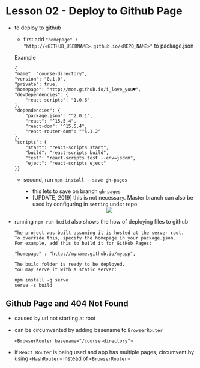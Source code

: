 # Lesson 02 - Deploy to Github Page

- to deploy to github
    - first add `"homepage" : "http://<GITHUB_USERNAME>.github.io/<REPO_NAME>"` to package.json

    Example

    ```
    {
    "name": "course-directory",
    "version": "0.1.0",
    "private": true,
    "homepage": "http://moe.github.io/i_love_you♥",
    "devDependencies": {
        "react-scripts": "1.0.6"
    },
    "dependencies": {
        "package.json": "^2.0.1",
        "react": "^15.5.4",
        "react-dom": "^15.5.4",
        "react-router-dom": "^5.1.2"
    },
    "scripts": {
        "start": "react-scripts start",
        "build": "react-scripts build",
        "test": "react-scripts test --env=jsdom",
        "eject": "react-scripts eject"
    }}
    ```

    - second, run `npm install --save gh-pages`
        - this lets to save on branch `gh-pages`
        - [UPDATE, 2019] this is not necessary. Master branch can also be used by configuring in `setting` under repo

        <div style="text-align: center;">
            <img src="https://user-images.githubusercontent.com/6856382/71771685-88348100-2efc-11ea-978f-36ccf26207a1.png">
        </div>

- running `npm run build` also shows the how of deploying files to github

    ```
    The project was built assuming it is hosted at the server root.
    To override this, specify the homepage in your package.json.
    For example, add this to build it for GitHub Pages:

    "homepage" : "http://myname.github.io/myapp",

    The build folder is ready to be deployed.
    You may serve it with a static server:

    npm install -g serve
    serve -s build

    ```

## Github Page and 404 Not Found
- caused by url not starting at root
- can be circumvented by adding basename to `BrowserRouter`

    ```
    <BrowserRouter basename="/course-directory">
    ```

- if `React Router` is being used and app has multiple pages, circumvent by using `<HashRouter>` instead of `<BrowserRouter>`